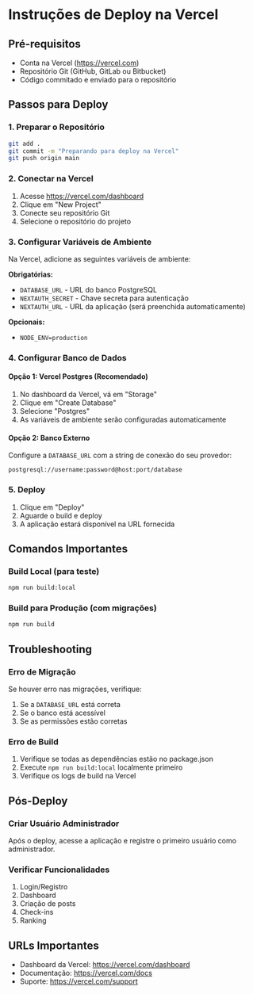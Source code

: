 # Instruções de Deploy na Vercel

## Pré-requisitos
- Conta na Vercel (https://vercel.com)
- Repositório Git (GitHub, GitLab ou Bitbucket)
- Código commitado e enviado para o repositório

## Passos para Deploy

### 1. Preparar o Repositório
```bash
git add .
git commit -m "Preparando para deploy na Vercel"
git push origin main
```

### 2. Conectar na Vercel
1. Acesse https://vercel.com/dashboard
2. Clique em "New Project"
3. Conecte seu repositório Git
4. Selecione o repositório do projeto

### 3. Configurar Variáveis de Ambiente
Na Vercel, adicione as seguintes variáveis de ambiente:

**Obrigatórias:**
- `DATABASE_URL` - URL do banco PostgreSQL
- `NEXTAUTH_SECRET` - Chave secreta para autenticação
- `NEXTAUTH_URL` - URL da aplicação (será preenchida automaticamente)

**Opcionais:**
- `NODE_ENV=production`

### 4. Configurar Banco de Dados

#### Opção 1: Vercel Postgres (Recomendado)
1. No dashboard da Vercel, vá em "Storage"
2. Clique em "Create Database"
3. Selecione "Postgres"
4. As variáveis de ambiente serão configuradas automaticamente

#### Opção 2: Banco Externo
Configure a `DATABASE_URL` com a string de conexão do seu provedor:
```
postgresql://username:password@host:port/database
```

### 5. Deploy
1. Clique em "Deploy"
2. Aguarde o build e deploy
3. A aplicação estará disponível na URL fornecida

## Comandos Importantes

### Build Local (para teste)
```bash
npm run build:local
```

### Build para Produção (com migrações)
```bash
npm run build
```

## Troubleshooting

### Erro de Migração
Se houver erro nas migrações, verifique:
1. Se a `DATABASE_URL` está correta
2. Se o banco está acessível
3. Se as permissões estão corretas

### Erro de Build
1. Verifique se todas as dependências estão no package.json
2. Execute `npm run build:local` localmente primeiro
3. Verifique os logs de build na Vercel

## Pós-Deploy

### Criar Usuário Administrador
Após o deploy, acesse a aplicação e registre o primeiro usuário como administrador.

### Verificar Funcionalidades
1. Login/Registro
2. Dashboard
3. Criação de posts
4. Check-ins
5. Ranking

## URLs Importantes
- Dashboard da Vercel: https://vercel.com/dashboard
- Documentação: https://vercel.com/docs
- Suporte: https://vercel.com/support